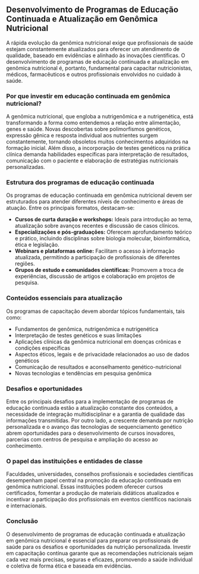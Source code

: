 
## Desenvolvimento de Programas de Educação Continuada e Atualização em Genômica Nutricional

A rápida evolução da genômica nutricional exige que profissionais de saúde estejam constantemente atualizados para oferecer um atendimento de qualidade, baseado em evidências e alinhado às inovações científicas. O desenvolvimento de programas de educação continuada e atualização em genômica nutricional é, portanto, fundamental para capacitar nutricionistas, médicos, farmacêuticos e outros profissionais envolvidos no cuidado à saúde.

### Por que investir em educação continuada em genômica nutricional?

A genômica nutricional, que engloba a nutrigenômica e a nutrigenética, está transformando a forma como entendemos a relação entre alimentação, genes e saúde. Novas descobertas sobre polimorfismos genéticos, expressão gênica e resposta individual aos nutrientes surgem constantemente, tornando obsoletos muitos conhecimentos adquiridos na formação inicial. Além disso, a incorporação de testes genéticos na prática clínica demanda habilidades específicas para interpretação de resultados, comunicação com o paciente e elaboração de estratégias nutricionais personalizadas.

### Estrutura dos programas de educação continuada

Os programas de educação continuada em genômica nutricional devem ser estruturados para atender diferentes níveis de conhecimento e áreas de atuação. Entre os principais formatos, destacam-se:

- **Cursos de curta duração e workshops:** Ideais para introdução ao tema, atualização sobre avanços recentes e discussão de casos clínicos.
- **Especializações e pós-graduações:** Oferecem aprofundamento teórico e prático, incluindo disciplinas sobre biologia molecular, bioinformática, ética e legislação.
- **Webinars e plataformas online:** Facilitam o acesso à informação atualizada, permitindo a participação de profissionais de diferentes regiões.
- **Grupos de estudo e comunidades científicas:** Promovem a troca de experiências, discussão de artigos e colaboração em projetos de pesquisa.

### Conteúdos essenciais para atualização

Os programas de capacitação devem abordar tópicos fundamentais, tais como:

- Fundamentos de genômica, nutrigenômica e nutrigenética
- Interpretação de testes genéticos e suas limitações
- Aplicações clínicas da genômica nutricional em doenças crônicas e condições específicas
- Aspectos éticos, legais e de privacidade relacionados ao uso de dados genéticos
- Comunicação de resultados e aconselhamento genético-nutricional
- Novas tecnologias e tendências em pesquisa genômica

### Desafios e oportunidades

Entre os principais desafios para a implementação de programas de educação continuada estão a atualização constante dos conteúdos, a necessidade de integração multidisciplinar e a garantia de qualidade das informações transmitidas. Por outro lado, a crescente demanda por nutrição personalizada e o avanço das tecnologias de sequenciamento genético abrem oportunidades para o desenvolvimento de cursos inovadores, parcerias com centros de pesquisa e ampliação do acesso ao conhecimento.

### O papel das instituições e entidades de classe

Faculdades, universidades, conselhos profissionais e sociedades científicas desempenham papel central na promoção da educação continuada em genômica nutricional. Essas instituições podem oferecer cursos certificados, fomentar a produção de materiais didáticos atualizados e incentivar a participação dos profissionais em eventos científicos nacionais e internacionais.

### Conclusão

O desenvolvimento de programas de educação continuada e atualização em genômica nutricional é essencial para preparar os profissionais de saúde para os desafios e oportunidades da nutrição personalizada. Investir em capacitação contínua garante que as recomendações nutricionais sejam cada vez mais precisas, seguras e eficazes, promovendo a saúde individual e coletiva de forma ética e baseada em evidências.
```
